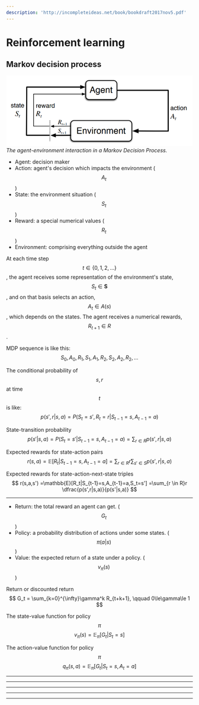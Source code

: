 ```yaml
---
description: 'http://incompleteideas.net/book/bookdraft2017nov5.pdf'
---
```


# Reinforcement learning

## Markov decision process

![](/.gitbook/assets/agent.png)
*The agent-environment interaction in a Markov Decision Process.*

* Agent: decision maker
* Action: agent's decision which impacts the environment ($$A_t$$)
* State: the environment situation ($$S_t$$)
* Reward: a special numerical values ($$R_t$$)
* Environment: comprising everything outside the agent

At each time step $$t \in \{0,1,2,...\}$$, the agent receives some representation of the environment's state, $$S_t \in \boldsymbol{S}$$, and on that basis selects an action, $$A_t \in A(s)$$, which depends on the states. The agent receives a numerical rewards, $$R_{t+1} \in R$$.

MDP sequence is like this:
$$
S_0, A_0, R_1, S_1, A_1, R_2, S_2, A_2, R_2,...
$$

The conditional probability of $$s,r$$ at time $$t$$ is like:
$$
p(s',r|s,a)
=P(S_{t}=s', R_{t}=r|S_{t-1}=s,A_{t-1}=a)
$$

State-transition probability
$$
p(s'|s,a)
=P(S_{t}=s'|S_{t-1}=s,A_{t-1}=a)
=\sum_{r \in R}p(s',r|s,a)
$$

Expected rewards for state-action pairs
$$
r(s,a)
=\mathbb{E}[R_t|S_{t-1}=s,A_{t-1}=a]
=\sum_{r \in R}r\sum_{s' \in S}p(s',r|s,a)
$$

Expected rewards for state-action-next-state triples
$$
r(s,a,s')
=\mathbb{E}[R_t|S_{t-1}=s,A_{t-1}=a,S_t=s']
=\sum_{r \in R}r \dfrac{p(s',r|s,a)}{p(s'|s,a)}
$$

---

* Return: the total reward an agent can get. ($$G_t$$)
* Policy: a probability distribution of actions under some states. ($$\pi(a|s)$$)
* Value: the expected return of a state under a policy. ($$v_\pi(s)$$)

Return or discounted return
$$
G_t = \sum_{k=0}^{\infty}\gamma^k R_{t+k+1}, \qquad 0\le\gamma\le 1
$$

The state-value function for policy $$\pi$$
$$
v_\pi(s)=\mathbb{E}_\pi \left[ G_t | S_{t}=s \right]
$$

The action-value function for policy $$\pi$$
$$
q_\pi(s,a)=\mathbb{E}_\pi \left[ G_t | S_{t}=s , A_{t}=a \right]
$$



---

---

---

---

---

